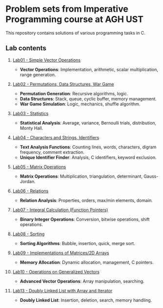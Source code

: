 # Problem sets from Imperative Programming course at AGH UST

This repository contains solutions of various programming tasks in C.

## Lab contents
1. [Lab01 - Simple Vector Operations](lab01)
   - **Vector Operations**: Implementation, arithmetic, scalar multiplication, range generation.

2. [Lab02 - Permutations, Data Structures, War Game](lab02)
   - **Permutation Generation**: Recursive algorithms, logic.
   - **Data Structures**: Stack, queue, cyclic buffer, memory management.
   - **War Game Simulation**: Logic, mechanics, shuffle algorithm.

3. [Lab03 - Statistics](lab03)
   - **Statistical Analysis**: Average, variance, Bernoulli trials, distribution, Monty Hall.

4. [Lab04 - Characters and Strings, Identifiers](lab04)
   - **Text Analysis Functions**: Counting lines, words, characters, digram frequency, comment extraction.
   - **Unique Identifier Finder**: Analysis, C identifiers, keyword exclusion.

5. [Lab05 - Matrix Operations](lab05)
   - **Matrix Operations**: Multiplication, triangulation, determinant, Gauss-Jordan.

6. [Lab06 - Relations](lab06)
   - **Relation Analysis**: Properties, orders, max/min elements, domain.

7. [Lab07 - Integral Calculation (Function Pointers)](lab07)
   - **Binary Integer Operations**: Conversion, bitwise operations, shift operations.

8. [Lab08 - Sorting](lab08)
   - **Sorting Algorithms**: Bubble, insertion, quick, merge sort.

9. [Lab09 - Implementations of Matrices/2D Arrays](lab09)
   - **Memory Allocation**: Dynamic allocation, management, C pointers.

10. [Lab10 - Operations on Generalized Vectors](lab10)
    - **Advanced Vector Operations**: Array manipulation, searching.

11. [Lab13 - Doubly Linked List with Array and Iterator](lab13)
    - **Doubly Linked List**: Insertion, deletion, search, memory handling.
